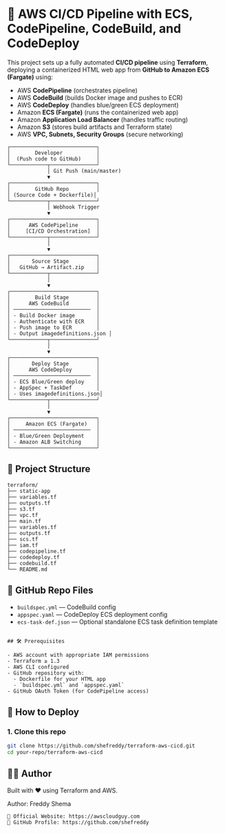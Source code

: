 # 🚀 AWS CI/CD Pipeline with ECS, CodePipeline, CodeBuild, and CodeDeploy

This project sets up a fully automated **CI/CD pipeline** using **Terraform**, deploying a containerized HTML web app from **GitHub to Amazon ECS (Fargate)** using:

- AWS **CodePipeline** (orchestrates pipeline)
- AWS **CodeBuild** (builds Docker image and pushes to ECR)
- AWS **CodeDeploy** (handles blue/green ECS deployment)
- Amazon **ECS (Fargate)** (runs the containerized web app)
- Amazon **Application Load Balancer** (handles traffic routing)
- Amazon **S3** (stores build artifacts and Terraform state)
- AWS **VPC, Subnets, Security Groups** (secure networking)

```
┌────────────────────────────┐
│        Developer           │
│  (Push code to GitHub)     │
└────────────┬───────────────┘
             │ Git Push (main/master)
             ▼
┌────────────────────────────┐
│        GitHub Repo         │
│ (Source Code + Dockerfile)│
└────────────┬───────────────┘
             │ Webhook Trigger
             ▼
┌────────────────────────────┐
│      AWS CodePipeline      │
│     [CI/CD Orchestration]  │
└────────────┬───────────────┘
             │
             ▼
┌────────────────────────────┐
│       Source Stage         │
│   GitHub → Artifact.zip    │
└────────────┬───────────────┘
             │
             ▼
┌────────────────────────────┐
│        Build Stage         │
│      AWS CodeBuild         │
│ ─────────────────────────  │
│ - Build Docker image       │
│ - Authenticate with ECR    │
│ - Push image to ECR        │
│ - Output imagedefinitions.json │
└────────────┬───────────────┘
             │
             ▼
┌────────────────────────────┐
│       Deploy Stage         │
│      AWS CodeDeploy        │
│ ─────────────────────────  │
│ - ECS Blue/Green deploy    │
│ - AppSpec + TaskDef        │
│ - Uses imagedefinitions.json│
└────────────┬───────────────┘
             │
             ▼
┌────────────────────────────┐
│     Amazon ECS (Fargate)   │
│ ─────────────────────────  │
│ - Blue/Green Deployment    │
│ - Amazon ALB Switching     │
└────────────────────────────┘
```

## 📁 Project Structure
```
terraform/
├── static-app                  
├── variables.tf                   
├── outputs.tf               
├── s3.tf          
├── vpc.tf
├── main.tf                  
├── variables.tf                   
├── outputs.tf               
├── scs.tf
├── iam.tf                  
├── codepipeline.tf                   
├── codedeploy.tf               
├── codebuild.tf          
└── README.md   
```


## 📂 GitHub Repo Files

- `buildspec.yml` — CodeBuild config
- `appspec.yaml` — CodeDeploy ECS deployment config
- `ecs-task-def.json` — Optional standalone ECS task definition template

```

## 🛠 Prerequisites

- AWS account with appropriate IAM permissions
- Terraform ≥ 1.3
- AWS CLI configured
- GitHub repository with:
  - Dockerfile for your HTML app
  - `buildspec.yml` and `appspec.yaml`
- GitHub OAuth Token (for CodePipeline access)

```

## 🚀 How to Deploy

### 1. Clone this repo

```bash
git clone https://github.com/shefreddy/terraform-aws-cicd.git
cd your-repo/terraform-aws-cicd
```

## 👨‍💻 Author

Built with ❤️ using Terraform and AWS.

Author: Freddy Shema
```
📌 Official Website: https://awscloudguy.com
📌 GitHub Profile: https://github.com/shefreddy
```
